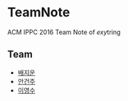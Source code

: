 # TeamNote
ACM IPPC 2016 Team Note of $exy$tring


## Team
- [배지운](https://github.com/MaybeS)
- [안건주](https://github.com/ahngj96)
- [이영수](https://github.com/Prev)